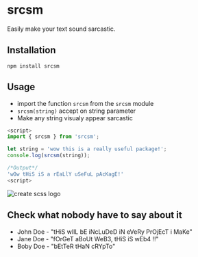 # srcsm 

Easily make your text sound sarcastic.

## Installation

```shell
npm install srcsm
```

## Usage
- import the function `srcsm` from the `srcsm` module
- `srcsm(string)` accept on string parameter
- Make any string visualy appear sarcastic

```js
<script>
import { srcsm } from 'srcsm';

let string = 'wow this is a really useful package!';
console.log(srcsm(string));

/*Output*/
'wOw tHiS iS a rEaLlY uSeFuL pAcKagE!'
<script>
```

![create scss logo](https://res.cloudinary.com/mdaraize/image/upload/v1643315375/srcsm/srcsm_code.png)

## Check what nobody have to say about it

- John Doe  - "tHiS wIlL bE iNcLuDeD iN eVeRy PrOjEcT i MaKe"
- Jane Doe - "fOrGeT aBoUt WeB3, tHiS iS wEb4 !!"
- Boby Doe - "bEtTeR tHaN cRYpTo"
